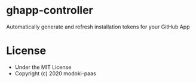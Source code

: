 # ghapp-controller
Automatically generate and refresh installation tokens for your GitHub App

# License
- Under the MIT License
- Copyright (c) 2020 modoki-paas

